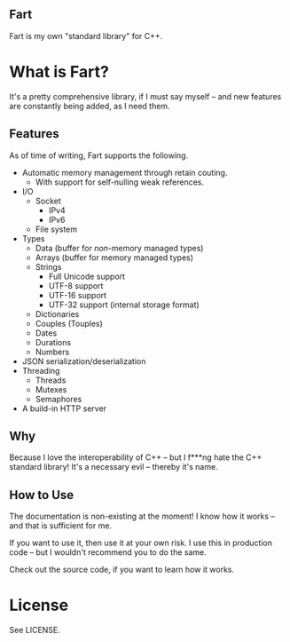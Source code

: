 Fart
----

Fart is my own "standard library" for C++.

# What is Fart?

It's a pretty comprehensive library, if I must say myself – and new features are constantly being added, as I need them.

## Features

As of time of writing, Fart supports the following.

* Automatic memory management through retain couting.
  * With support for self-nulling weak references.
* I/O
  * Socket
    * IPv4
    * IPv6
  * File system
* Types
  * Data (buffer for *non*-memory managed types)
  * Arrays (buffer for memory managed types)
  * Strings
    * Full Unicode support
    * UTF-8 support
    * UTF-16 support
    * UTF-32 support (internal storage format)
  * Dictionaries
  * Couples (Touples)
  * Dates
  * Durations
  * Numbers
* JSON serialization/deserialization
* Threading
  * Threads
  * Mutexes
  * Semaphores
* A build-in HTTP server

## Why

Because I love the interoperability of C++ – but I f***ng hate the C++ standard library! It's a necessary evil – thereby it's name.

## How to Use

The documentation is non-existing at the moment! I know how it works – and that is sufficient for me.

If you want to use it, then use it at your own risk. I use this in production code – but I wouldn't recommend you to do the same.

Check out the source code, if you want to learn how it works.

# License

See LICENSE.

